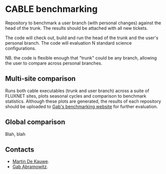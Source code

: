 # CABLE benchmarking

Repository to benchmark a user branch (with personal changes) against the head of the trunk. The results should be attached with all new tickets.

The code will check out, build and run the head of the trunk and the user's personal branch. The code will evaluation N standard science configurations.

NB. the code is flexible enough that "trunk" could be any branch, allowing the user to compare across personal branches.

## Multi-site comparison

Runs both cable executables (trunk and user branch) across a suite of FLUXNET sites, plots seasonal cycles and comparison to benchmark statistics. Although these plots are generated, the results of each repository should be uploaded to
[Gab's benchmarking website](https://modelevaluation.org/) for further evaluation.

## Global comparison

Blah, blah

## Contacts
* [Martin De Kauwe](http://mdekauwe.github.io/).
* [Gab Abramowitz](http://web.science.unsw.edu.au/~gabrielabramowitz/UNSW_homepage/Gab_Abramowitz_home_page.html).

